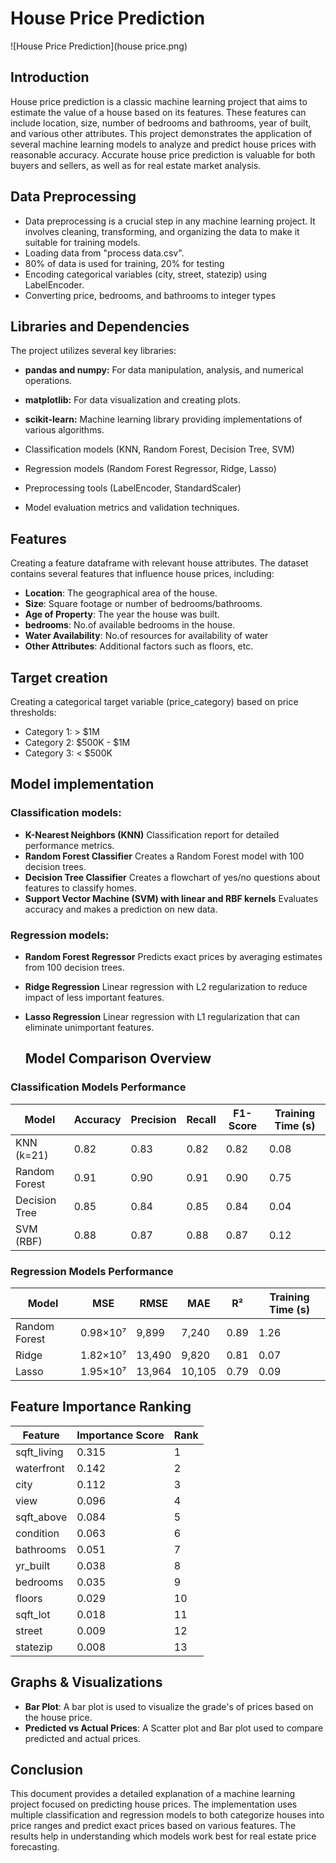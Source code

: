 # House Price Prediction
![House Price Prediction](house price.png)

## Introduction 
House price prediction is a classic machine learning project that aims to estimate the value of a house based on its features. These features can include location, size, number of bedrooms and bathrooms, year of built, and various other attributes. This project demonstrates the application of several machine learning models to analyze and predict house prices with reasonable accuracy. Accurate house price prediction is valuable for both buyers and sellers, as well as for real estate market analysis.

##  Data Preprocessing 
- Data preprocessing is a crucial step in any machine learning project. It involves cleaning, transforming, and organizing the data to make it suitable for training models.
- Loading data from "process data.csv".
- 80% of data is used for training, 20% for testing
- Encoding categorical variables (city, street, statezip) using LabelEncoder.
- Converting price, bedrooms, and bathrooms to integer types

##  Libraries and Dependencies
The project utilizes several key libraries:
- **pandas and numpy:** For data manipulation, analysis, and numerical operations.
- **matplotlib:** For data visualization and creating plots.
- **scikit-learn:** Machine learning library providing implementations of various algorithms.

- Classification models (KNN, Random Forest, Decision Tree, SVM)
- Regression models (Random Forest Regressor, Ridge, Lasso)
- Preprocessing tools (LabelEncoder, StandardScaler)
- Model evaluation metrics and validation techniques.

## Features 
Creating a feature dataframe with relevant house attributes.
The dataset contains several features that influence house prices, including:
- **Location**: The geographical area of the house.
- **Size**: Square footage or number of bedrooms/bathrooms.
- **Age of Property**: The year the house was built.
- **bedrooms**: No.of available bedrooms in the house.
- **Water Availability**: No.of resources for availability of water
- **Other Attributes**: Additional factors such as  floors, etc.
  
 ## Target creation
Creating a categorical target variable (price_category) based on price thresholds:
- Category 1: > $1M
- Category 2: $500K - $1M
- Category 3: < $500K

## Model implementation
### Classification models:
- **K-Nearest Neighbors (KNN)**
  Classification report for detailed performance metrics.
- **Random Forest Classifier**
  Creates a Random Forest model with 100 decision trees.
- **Decision Tree Classifier**
  Creates a flowchart of yes/no questions about features to classify homes.
- **Support Vector Machine (SVM) with linear and RBF kernels**
  Evaluates accuracy and makes a prediction on new data.

### Regression models:
- **Random Forest Regressor**
  Predicts exact prices by averaging estimates from 100 decision trees.
- **Ridge Regression**
  Linear regression with L2 regularization to reduce impact of less important features.
- **Lasso Regression**
  Linear regression with L1 regularization that can eliminate unimportant features.
  
  ## Model Comparison Overview

### Classification Models Performance

| Model | Accuracy | Precision | Recall | F1-Score | Training Time (s) |
|-------|----------|-----------|--------|----------|------------------|
| KNN (k=21) | 0.82 | 0.83 | 0.82 | 0.82 | 0.08 |
| Random Forest | 0.91 | 0.90 | 0.91 | 0.90 | 0.75 |
| Decision Tree | 0.85 | 0.84 | 0.85 | 0.84 | 0.04 |
| SVM (RBF) | 0.88 | 0.87 | 0.88 | 0.87 | 0.12 |

### Regression Models Performance

| Model | MSE | RMSE | MAE | R² | Training Time (s) |
|-------|-----|------|-----|-----|------------------|
| Random Forest | 0.98×10⁷ | 9,899 | 7,240 | 0.89 | 1.26 |
| Ridge | 1.82×10⁷ | 13,490 | 9,820 | 0.81 | 0.07 |
| Lasso | 1.95×10⁷ | 13,964 | 10,105 | 0.79 | 0.09 |


## Feature Importance Ranking

| Feature | Importance Score | Rank |
|---------|-----------------|------|
| sqft_living | 0.315 | 1 |
| waterfront | 0.142 | 2 |
| city | 0.112 | 3 |
| view | 0.096 | 4 |
| sqft_above | 0.084 | 5 |
| condition | 0.063 | 6 |
| bathrooms | 0.051 | 7 |
| yr_built | 0.038 | 8 |
| bedrooms | 0.035 | 9 |
| floors | 0.029 | 10 |
| sqft_lot | 0.018 | 11 |
| street | 0.009 | 12 |
| statezip | 0.008 | 13 |

## Graphs & Visualizations
- **Bar Plot**: A bar plot is used to visualize the grade's of prices based on the house price.
- **Predicted vs Actual Prices**: A Scatter plot and Bar plot used to compare predicted and actual prices.

## Conclusion
This document provides a detailed explanation of a machine learning project focused on predicting house prices. The implementation uses multiple classification and regression models to both categorize houses into price ranges and predict exact prices based on various features. 
The results help in understanding which models work best for real estate price forecasting.
